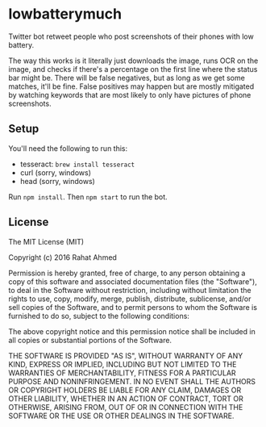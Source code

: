 # lowbatterymuch
Twitter bot retweet people who post screenshots of their phones with low battery.

The way this works is it literally just downloads the image, runs OCR on the image, and checks if there's a percentage on the first line where the status bar might be. There will be false negatives, but as long as we get some matches, it'll be fine. False positives may happen but are mostly mitigated by watching keywords that are most likely to only have pictures of phone screenshots.

## Setup

You'll need the following to run this:

 - tesseract: `brew install tesseract`
 - curl (sorry, windows)
 - head (sorry, windows)

Run `npm install`. Then `npm start` to run the bot.

## License
The MIT License (MIT)

Copyright (c) 2016 Rahat Ahmed

Permission is hereby granted, free of charge, to any person obtaining a copy of this software and associated documentation files (the "Software"), to deal in the Software without restriction, including without limitation the rights to use, copy, modify, merge, publish, distribute, sublicense, and/or sell copies of the Software, and to permit persons to whom the Software is furnished to do so, subject to the following conditions:

The above copyright notice and this permission notice shall be included in all copies or substantial portions of the Software.

THE SOFTWARE IS PROVIDED "AS IS", WITHOUT WARRANTY OF ANY KIND, EXPRESS OR IMPLIED, INCLUDING BUT NOT LIMITED TO THE WARRANTIES OF MERCHANTABILITY, FITNESS FOR A PARTICULAR PURPOSE AND NONINFRINGEMENT. IN NO EVENT SHALL THE AUTHORS OR COPYRIGHT HOLDERS BE LIABLE FOR ANY CLAIM, DAMAGES OR OTHER LIABILITY, WHETHER IN AN ACTION OF CONTRACT, TORT OR OTHERWISE, ARISING FROM, OUT OF OR IN CONNECTION WITH THE SOFTWARE OR THE USE OR OTHER DEALINGS IN THE SOFTWARE.
